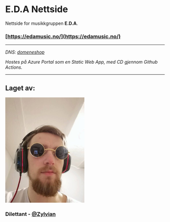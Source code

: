 # E.D.A Nettside
 Nettside for musikkgruppen **E.D.A**.
 
 ### [https://edamusic.no/](https://edamusic.no/)

---
 
 *DNS: [domeneshop](https://domene.shop/)*

 *Hostes på Azure Portal som en Static Web App, med CD gjennom Github Actions.*

---

## Laget av:

<!-- ![Dilettant e på g e det mulig](/www/jarleglasses.jpg?raw=true?width=250 "Dilettant e på g e det mulig")` -->
<img src="/www/readme_images/jarleglasses.jpg" alt="drawing" width="250"/>

### Dilettant - [@Zylvian](https://github.com/Zylvian) 
